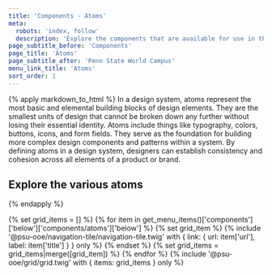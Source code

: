 ```yaml
---
title: 'Components - Atoms'
meta:
  robots: 'index, follow'
  description: 'Explore the components that are available for use in the design system.'
page_subtitle_before: 'Components'
page_title: 'Atoms'
page_subtitle_after: 'Penn State World Campus'
menu_link_title: 'Atoms'
sort_order: 1
---
```


{% apply markdown_to_html %}
  In a design system, atoms represent the most basic and elemental building blocks of design elements. They are the smallest units of design that cannot be broken down any further without losing their essential identity. Atoms include things like typography, colors, buttons, icons, and form fields. They serve as the foundation for building more complex design components and patterns within a system. By defining atoms in a design system, designers can establish consistency and cohesion across all elements of a product or brand.
  ## Explore the various atoms
{% endapply %}

{% set grid_items = [] %}
{% for item in get_menu_items()['components']['below']['components/atoms']['below'] %}
  {% set grid_item %}
    {% include '@psu-ooe/navigation-tile/navigation-tile.twig' with {
      link: { url: item['url'], label: item['title'] }
    } only %}
  {% endset %}
  {% set grid_items = grid_items|merge([grid_item]) %}
{% endfor %}
{% include '@psu-ooe/grid/grid.twig' with {
items: grid_items
} only %}